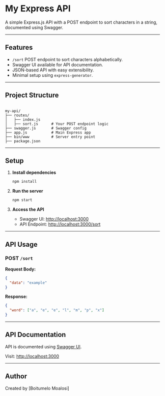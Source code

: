 # My Express API

A simple Express.js API with a POST endpoint to sort characters in a string, documented using Swagger.

---

## Features

- `/sort` POST endpoint to sort characters alphabetically.
- Swagger UI available for API documentation.
- JSON-based API with easy extensibility.
- Minimal setup using `express-generator`.

---

## Project Structure

```

my-api/
├── routes/
│   ├── index.js
│   ├── sort.js      # Your POST endpoint logic
├── swagger.js       # Swagger config
├── app.js           # Main Express app
├── bin/www          # Server entry point
├── package.json

```

---

## Setup

1. **Install dependencies**
   ```bash
   npm install
   ```

2. **Run the server**

   ```bash
   npm start
   ```

3. **Access the API**

   * Swagger UI: [http://localhost:3000](http://localhost:3000)
   * API Endpoint: [http://localhost:3000/sort](http://localhost:3000/sort)

---

## API Usage

### POST `/sort`

**Request Body:**

```json
{
  "data": "example"
}
```

**Response:**

```json
{
  "word": ["a", "e", "e", "l", "m", "p", "x"]
}
```

---

## API Documentation

API is documented using [Swagger UI](https://swagger.io/tools/swagger-ui/).

Visit: [http://localhost:3000](http://localhost:3000)

---

## Author

Created by \[Boitumelo Moalosi]
